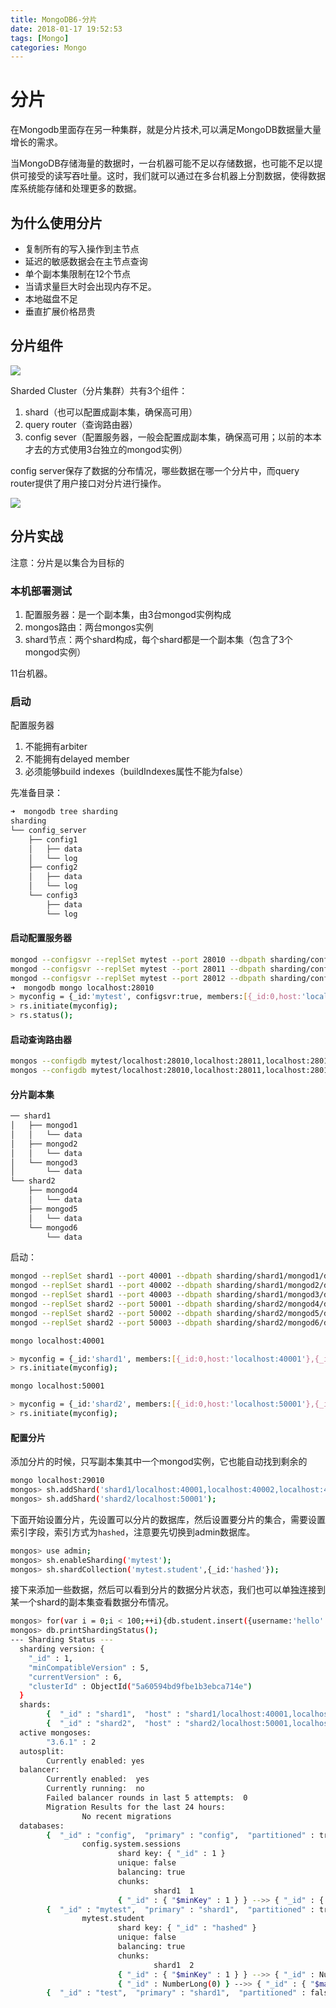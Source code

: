 ```yaml
---
title: MongoDB6-分片
date: 2018-01-17 19:52:53
tags: [Mongo]
categories: Mongo
---
```


# 分片

在Mongodb里面存在另一种集群，就是分片技术,可以满足MongoDB数据量大量增长的需求。

当MongoDB存储海量的数据时，一台机器可能不足以存储数据，也可能不足以提供可接受的读写吞吐量。这时，我们就可以通过在多台机器上分割数据，使得数据库系统能存储和处理更多的数据。


## 为什么使用分片

* 复制所有的写入操作到主节点
* 延迟的敏感数据会在主节点查询
* 单个副本集限制在12个节点
* 当请求量巨大时会出现内存不足。
* 本地磁盘不足
* 垂直扩展价格昂贵


## 分片组件

![](https://docs.mongodb.com/manual/_images/sharded-cluster-production-architecture.bakedsvg.svg)

Sharded Cluster（分片集群）共有3个组件：

1. shard（也可以配置成副本集，确保高可用）
2. query router（查询路由器）
3. config sever（配置服务器，一般会配置成副本集，确保高可用；以前的本本才去的方式使用3台独立的mongod实例）

config server保存了数据的分布情况，哪些数据在哪一个分片中，而query router提供了用户接口对分片进行操作。

![](https://docs.mongodb.com/manual/_images/sharded-cluster-mixed.bakedsvg.svg)

## 分片实战

注意：分片是以集合为目标的

### 本机部署测试

1. 配置服务器：是一个副本集，由3台mongod实例构成
2. mongos路由：两台mongos实例
3. shard节点：两个shard构成，每个shard都是一个副本集（包含了3个mongod实例）

11台机器。

### 启动

配置服务器

1. 不能拥有arbiter
2. 不能拥有delayed member
3. 必须能够build indexes（buildIndexes属性不能为false）

先准备目录：

```bash
➜  mongodb tree sharding 
sharding
└── config_server
    ├── config1
    │   ├── data
    │   └── log
    ├── config2
    │   ├── data
    │   └── log
    └── config3
        ├── data
        └── log
```


#### 启动配置服务器

```bash
mongod --configsvr --replSet mytest --port 28010 --dbpath sharding/config_server/config1/data --logpath sharding/config_server/config1/log/log.log --logappend --fork
mongod --configsvr --replSet mytest --port 28011 --dbpath sharding/config_server/config2/data --logpath sharding/config_server/config2/log/log.log --logappend --fork
mongod --configsvr --replSet mytest --port 28012 --dbpath sharding/config_server/config3/data --logpath sharding/config_server/config3/log/log.log --logappend --fork
➜  mongodb mongo localhost:28010
> myconfig = {_id:'mytest', configsvr:true, members:[{_id:0,host:'localhost:28010'},{_id:1,host:'localhost:28011'},{_id:2,host:'localhost:28012'}]};
> rs.initiate(myconfig);
> rs.status();
```

#### 启动查询路由器

```bash
mongos --configdb mytest/localhost:28010,localhost:28011,localhost:28012 --port 29010
mongos --configdb mytest/localhost:28010,localhost:28011,localhost:28012 --port 29011
```

#### 分片副本集

```bash
── shard1
│   ├── mongod1
│   │   └── data
│   ├── mongod2
│   │   └── data
│   └── mongod3
│       └── data
└── shard2
    ├── mongod4
    │   └── data
    ├── mongod5
    │   └── data
    └── mongod6
        └── data
```

启动：

```bash
mongod --replSet shard1 --port 40001 --dbpath sharding/shard1/mongod1/data
mongod --replSet shard1 --port 40002 --dbpath sharding/shard1/mongod2/data
mongod --replSet shard1 --port 40003 --dbpath sharding/shard1/mongod3/data
mongod --replSet shard2 --port 50001 --dbpath sharding/shard2/mongod4/data
mongod --replSet shard2 --port 50002 --dbpath sharding/shard2/mongod5/data
mongod --replSet shard2 --port 50003 --dbpath sharding/shard2/mongod6/data

mongo localhost:40001

> myconfig = {_id:'shard1', members:[{_id:0,host:'localhost:40001'},{_id:1,host:'localhost:40002'},{_id:2,host:'localhost:40003'}]};
> rs.initiate(myconfig);

mongo localhost:50001

> myconfig = {_id:'shard2', members:[{_id:0,host:'localhost:50001'},{_id:1,host:'localhost:50002'},{_id:2,host:'localhost:50003'}]};
> rs.initiate(myconfig);
```

#### 配置分片

添加分片的时候，只写副本集其中一个mongod实例，它也能自动找到剩余的

```bash
mongo localhost:29010
mongos> sh.addShard('shard1/localhost:40001,localhost:40002,localhost:40003');
mongos> sh.addShard('shard2/localhost:50001'); 
```
下面开始设置分片，先设置可以分片的数据库，然后设置要分片的集合，需要设置索引字段，索引方式为`hashed`，注意要先切换到admin数据库。

```bash
mongos> use admin;
mongos> sh.enableSharding('mytest');
mongos> sh.shardCollection('mytest.student',{_id:'hashed'});
```

接下来添加一些数据，然后可以看到分片的数据分片状态，我们也可以单独连接到某一个shard的副本集查看数据分布情况。

```bash
mongos> for(var i = 0;i < 100;++i){db.student.insert({username:'hello' + i})};
mongos> db.printShardingStatus();
--- Sharding Status --- 
  sharding version: {
  	"_id" : 1,
  	"minCompatibleVersion" : 5,
  	"currentVersion" : 6,
  	"clusterId" : ObjectId("5a60594bd9fbe1b3ebca714e")
  }
  shards:
        {  "_id" : "shard1",  "host" : "shard1/localhost:40001,localhost:40002,localhost:40003",  "state" : 1 }
        {  "_id" : "shard2",  "host" : "shard2/localhost:50001,localhost:50002,localhost:50003",  "state" : 1 }
  active mongoses:
        "3.6.1" : 2
  autosplit:
        Currently enabled: yes
  balancer:
        Currently enabled:  yes
        Currently running:  no
        Failed balancer rounds in last 5 attempts:  0
        Migration Results for the last 24 hours: 
                No recent migrations
  databases:
        {  "_id" : "config",  "primary" : "config",  "partitioned" : true }
                config.system.sessions
                        shard key: { "_id" : 1 }
                        unique: false
                        balancing: true
                        chunks:
                                shard1	1
                        { "_id" : { "$minKey" : 1 } } -->> { "_id" : { "$maxKey" : 1 } } on : shard1 Timestamp(1, 0) 
        {  "_id" : "mytest",  "primary" : "shard1",  "partitioned" : true }
                mytest.student
                        shard key: { "_id" : "hashed" }
                        unique: false
                        balancing: true
                        chunks:
                                shard1	2
                        { "_id" : { "$minKey" : 1 } } -->> { "_id" : NumberLong(0) } on : shard1 Timestamp(1, 0) 
                        { "_id" : NumberLong(0) } -->> { "_id" : { "$maxKey" : 1 } } on : shard1 Timestamp(1, 1) 
        {  "_id" : "test",  "primary" : "shard1",  "partitioned" : false }
```
